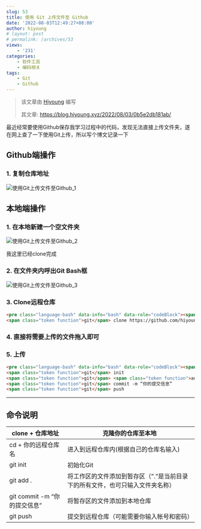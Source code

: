 ```yaml
---
slug: 53
title: 使用 Git 上传文件至 Github
date: '2022-08-03T12:49:27+08:00'
author: hiyoung
# layout: post
# permalink: /archives/53
views:
    - '231'
categories:
    - 软件工具
    - 编码相关
tags:
    - Git
    - Github
---
```


> 该文章由 [Hiyoung](https://blog.hiyoung.xyz/) 编写
>
> 其文章: <https://blog.hiyoung.xyz/2022/08/03/0b5e2db181ab/>

最近经常要使用Github保存我学习过程中的代码，发现无法直接上传文件夹，遂在网上查了一下使用Git上传，所以写个博文记录一下

## Github端操作

### 1. 复制仓库地址

![使用Git上传文件至Github_1](https://cdn.statically.io/gh/hiyoung3937/img_hiyoung@master/bolg/%E4%BD%BF%E7%94%A8Git%E4%B8%8A%E4%BC%A0%E6%96%87%E4%BB%B6%E8%87%B3Github_1.3syztscmys80.jpg)

## 本地端操作

### 1. 在本地新建一个空文件夹

![使用Git上传文件至Github_2](https://cdn.statically.io/gh/hiyoung3937/img_hiyoung@master/bolg/%E4%BD%BF%E7%94%A8Git%E4%B8%8A%E4%BC%A0%E6%96%87%E4%BB%B6%E8%87%B3Github_2.5nufudqca7w0.jpg)

我这里已经clone完成

### 2. 在文件夹内呼出Git Bash框

![使用Git上传文件至Github_3](https://cdn.statically.io/gh/hiyoung3937/img_hiyoung@master/bolg/%E4%BD%BF%E7%94%A8Git%E4%B8%8A%E4%BC%A0%E6%96%87%E4%BB%B6%E8%87%B3Github_3.5l2lii1fkd80.jpg)

### 3. Clone远程仓库

```html
<pre class="language-bash" data-info="bash" data-role="codeBlock"><span class="token function">git</span> clone + 你的仓库地址
<span class="token function">git</span> clone https://github.com/hiyoung3937/study_code.git  //示例
```

### 4. 直接将需要上传的文件拖入即可

### 5. 上传

```html
<pre class="language-bash" data-info="bash" data-role="codeBlock"><span class="token builtin class-name">cd</span>  study_code.git   //根据自己的远程仓库名输入
<span class="token function">git</span> init
<span class="token function">git</span> <span class="token function">add</span> <span class="token builtin class-name">.</span>
<span class="token function">git</span> commit -m “你的提交信息”
<span class="token function">git</span> push
```

- - - - - -

## 命令说明

| clone + 仓库地址 | 克隆你的仓库至本地 |
|---|---|
| cd + 你的远程仓库名 | 进入到远程仓库内(根据自己的仓库名输入) |
| git init | 初始化Git |
| git add . | 将工作区的文件添加到暂存区（”.”是当前目录下的所有文件，也可只输入文件夹名称） |
| git commit -m “你的提交信息” | 将暂存区的文件添加到本地仓库 |
| git push | 提交到远程仓库（可能需要你输入帐号和密码） |
